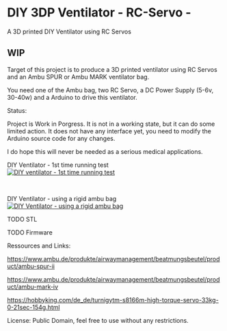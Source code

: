 # DIY 3DP Ventilator - RC-Servo -
A 3D printed DIY Ventilator using RC Servos

## WIP ##

Target of this project is to produce a 3D printed ventilator using RC Servos and an Ambu SPUR or Ambu MARK ventilator bag.

You need one of the Ambu bag, two RC Servo, a DC Power Supply (5-6v, 30-40w) and a Arduino to drive this ventilator.

Status:

Project is Work in Porgress. It is not in a working state, but it can do some limited action.
It does not have any interface yet, you need to modify the Arduino source code for any changes.

I do hope this will never be needed as a serious medical applications.

DIY Ventilator - 1st time running test<br>
[![DIY ventilator - 1st time running test](https://img.youtube.com/vi/GcyZ6JAaC2A/0.jpg)](https://www.youtube.com/watch?v=GcyZ6JAaC2A)

<br>

DIY Ventilator - using a rigid ambu bag<br>
[![DIY Ventilator - using a rigid ambu bag](https://img.youtube.com/vi/j2FD0DaQvHU/0.jpg)](https://www.youtube.com/watch?v=j2FD0DaQvHU)

TODO
STL

TODO
Firmware

Ressources and Links:

https://www.ambu.de/produkte/airwaymanagement/beatmungsbeutel/product/ambu-spur-ii

https://www.ambu.de/produkte/airwaymanagement/beatmungsbeutel/product/ambu-mark-iv

https://hobbyking.com/de_de/turnigytm-s8166m-high-torque-servo-33kg-0-21sec-154g.html

License: Public Domain, feel free to use without any restrictions.
